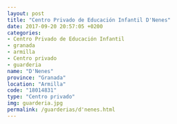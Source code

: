 ```yaml
---
layout: post
title: "Centro Privado de Educación Infantil D'Nenes"
date: 2017-09-20 20:57:05 +0200
categories:
- Centro Privado de Educación Infantil
- granada
- armilla
- Centro privado
- guarderia
name: "D'Nenes"
province: "Granada"
location: "Armilla"
code: "18014831"
type: "Centro privado"
img: guarderia.jpg
permalink: /guarderias/d'nenes.html
---
```

